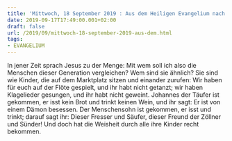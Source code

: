 ```yaml
---
title: 'Mittwoch, 18 September 2019 : Aus dem Heiligen Evangelium nach Lukas - Lk 7,31-35.'
date: 2019-09-17T17:49:00.001+02:00
draft: false
url: /2019/09/mittwoch-18-september-2019-aus-dem.html
tags: 
- EVANGELIUM
---
```


In jener Zeit sprach Jesus zu der Menge: Mit wem soll ich also die Menschen dieser Generation vergleichen? Wem sind sie ähnlich? Sie sind wie Kinder, die auf dem Marktplatz sitzen und einander zurufen: Wir haben für euch auf der Flöte gespielt, und ihr habt nicht getanzt; wir haben Klagelieder gesungen, und ihr habt nicht geweint. Johannes der Täufer ist gekommen, er isst kein Brot und trinkt keinen Wein, und ihr sagt: Er ist von einem Dämon besessen. Der Menschensohn ist gekommen, er isst und trinkt; darauf sagt ihr: Dieser Fresser und Säufer, dieser Freund der Zöllner und Sünder! Und doch hat die Weisheit durch alle ihre Kinder recht bekommen.